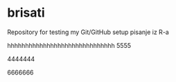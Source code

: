 # brisati
Repository for testing my Git/GitHub setup
pisanje iz R-a

hhhhhhhhhhhhhhhhhhhhhhhhhhhhhh
5555

4444444


6666666

